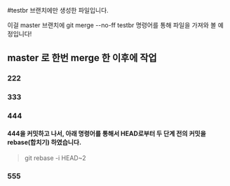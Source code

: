 #testbr 브랜치에만 생성한 파일입니다.

이걸 master 브랜치에 git merge --no-ff testbr 명령어를 통해 파일을 가져와 볼 예정입니다!

## master 로 한번 merge 한 이후에 작업
### 222
### 333
### 444
#### 444을 커밋하고 나서, 아래 명령어를 통해서 HEAD로부터 두 단계 전의 커밋을 rebase(합치기) 하였습니다.
> git rebase -i HEAD~2

### 555